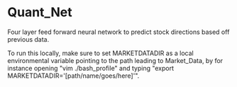 # Quant_Net
Four layer feed forward neural network to predict stock directions based off previous data.

To run this locally, make sure to set MARKETDATADIR as a local environmental variable pointing to the path leading to Market_Data, by for instance opening "vim ./bash_profile" and typing "export MARKETDATADIR='[path/name/goes/here]'".
